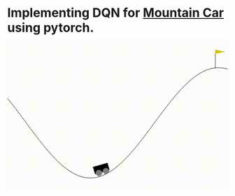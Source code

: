 # Implementing DQN for [Mountain Car](https://gymnasium.farama.org/environments/classic_control/mountain_car/) using pytorch.

![](assets/rl-video-episode-500.gif)
